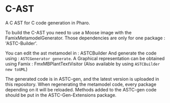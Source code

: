 # C-AST

A C AST for C code generation in Pharo.

To build the C-AST you need to use a Moose image with the FamixMetamodelGenerator.
Those dependencies are only for one package : 'ASTC-Builder'.

You can edit the ast metamodel in : ASTCBuilder
And generate the code using : `ASTCGenerator generate`.
A Graphical representation can be obtained using Famix : FmxMBPlantTextVisitor (Also available by using `ASTCBuilder new toUML`)

The generated code is in ASTC-gen, and the latest version is uploaded in this repository.
When regenerating the metamodel code, every package depending on it will be reloaded.
Methods added to the ASTC-gen code should be put in the ASTC-Gen-Extensions package.